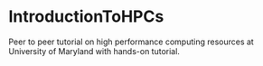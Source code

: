 # IntroductionToHPCs
Peer to peer tutorial on high performance computing resources at University of Maryland with hands-on tutorial.
